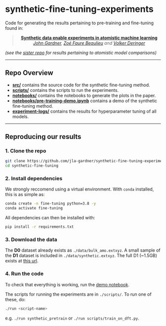 # synthetic-fine-tuning-experiments

Code for generating the results pertaining to pre-training and fine-tuning found in:

<div align="center">

> **[Synthetic data enable experiments in atomistic machine learning](https://arxiv.org/abs/2211.16443)**\
> _[John Gardner](https://twitter.com/jla_gardner), [Zoé Faure Beaulieu](https://twitter.com/ZFaureBeaulieu) and [Volker Deringer](http://deringer.chem.ox.ac.uk)_

</div>

_(see the [sister repo](https://github.com/jla-gardner/synthetic-data-experiments) for results pertaining to atomistic model comparisons)_

---

## Repo Overview

-   **[src/](src/)** contains the source code for the synthetic fine-tuning method.
-   **[scripts/](scripts/)** contains the scripts to run the experiments.
-   **[notebooks/](./plotting/analysis.ipynb)** contains the notebooks to generate the plots in the paper.
-   **[notebooks/pre-training-demo.ipynb](./notebooks/pre-training-demo.ipynb)** contains a demo of the synthetic fine-tuning method.
-   **[experiment-logs/](./experiment-logs)** contains the results for hyperparameter tuning of all models.

---

## Reproducing our results

### 1. Clone the repo

```bash
git clone https://github.com/jla-gardner/synthetic-fine-tuning-experiments
cd synthetic-fine-tuning
```

### 2. Install dependencies

We strongly reccomend using a virtual environment. With `conda` installed, this is as simple as:

```bash
conda create -n fine-tuning python=3.8 -y
conda activate fine-tuning
```

All dependencies can then be installed with:

```bash
pip install -r requirements.txt
```

### 3. Download the data

The **D0** dataset already exists as `./data/bulk_amo.extxyz`. A small sample of the **D1** dataset is included in `./data/synthetic.extxyz`. The full D1 (~1.5GB) exists at [this url](https://github.com/jla-gardner/carbon-data).


### 4. Run the code

To check that everything is working, run the [demo notebook](notebooks/pre-training-demo.ipynb).

The scripts for running the experiments are in `./scripts/`. To run one of these, do:
    
```bash
./run <script-name>
```

e.g. `./run synthetic_pretrain` or `./run scripts/train_on_dft.py`.
